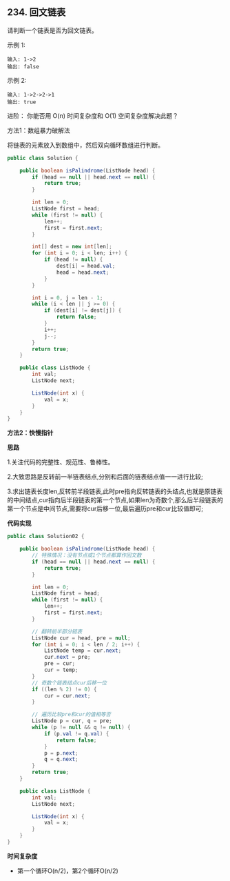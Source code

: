## 234. 回文链表

请判断一个链表是否为回文链表。

示例 1:

```text
输入: 1->2
输出: false
```

示例 2:

```text
输入: 1->2->2->1
输出: true
```

进阶：
你能否用 O(n) 时间复杂度和 O(1) 空间复杂度解决此题？

方法1：数组暴力破解法

将链表的元素放入到数组中，然后双向循环数组进行判断。

```java
public class Solution {

    public boolean isPalindrome(ListNode head) {
        if (head == null || head.next == null) {
            return true;
        }

        int len = 0;
        ListNode first = head;
        while (first != null) {
            len++;
            first = first.next;
        }

        int[] dest = new int[len];
        for (int i = 0; i < len; i++) {
            if (head != null) {
                dest[i] = head.val;
                head = head.next;
            }
        }

        int i = 0, j = len - 1;
        while (i < len || j >= 0) {
            if (dest[i] != dest[j]) {
                return false;
            }
            i++;
            j--;
        }
        return true;
    }

    public class ListNode {
        int val;
        ListNode next;

        ListNode(int x) {
            val = x;
        }
    }
}
```

**方法2：快慢指针**

**思路**

1.关注代码的完整性、规范性、鲁棒性。

2.大致思路是反转前一半链表结点,分别和后面的链表结点值一一进行比较;

3.求出链表长度len,反转前半段链表,此时pre指向反转链表的头结点,也就是原链表的中间结点,cur指向后半段链表的第一个节点,如果len为奇数个,那么后半段链表的第一个节点是中间节点,需要将cur后移一位,最后遍历pre和cur比较值即可;



**代码实现**

```java
public class Solution02 {

    public boolean isPalindrome(ListNode head) {
        // 特殊情况：没有节点或1个节点都算作回文数
        if (head == null || head.next == null) {
            return true;
        }

        int len = 0;
        ListNode first = head;
        while (first != null) {
            len++;
            first = first.next;
        }

        // 翻转前半部分链表
        ListNode cur = head, pre = null;
        for (int i = 0; i < len / 2; i++) {
            ListNode temp = cur.next;
            cur.next = pre;
            pre = cur;
            cur = temp;
        }
        // 奇数个链表结点cur后移一位
        if ((len % 2) != 0) {
            cur = cur.next;
        }

        // 遍历比较pre和cur的值相等否
        ListNode p = cur, q = pre;
        while (p != null && q != null) {
            if (p.val != q.val) {
                return false;
            }
            p = p.next;
            q = q.next;
        }
        return true;
    }

    public class ListNode {
        int val;
        ListNode next;

        ListNode(int x) {
            val = x;
        }
    }
}

```


**时间复杂度**

- 第一个循环O(n/2)，第2个循环O(n/2)






























